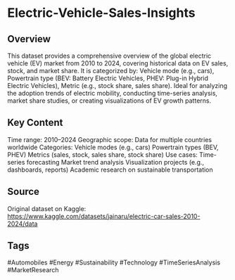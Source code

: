 # Electric-Vehicle-Sales-Insights

## Overview
This dataset provides a comprehensive overview of the global electric vehicle (EV) market from 2010 to 2024, covering historical data on EV sales, stock, and market share. It is categorized by:
Vehicle mode (e.g., cars),
Powertrain type (BEV: Battery Electric Vehicles, PHEV: Plug-in Hybrid Electric Vehicles),
Metric (e.g., stock share, sales share).
Ideal for analyzing the adoption trends of electric mobility, conducting time-series analysis, market share studies, or creating visualizations of EV growth patterns.

## Key Content
Time range: 2010–2024
Geographic scope: Data for multiple countries worldwide
Categories:
Vehicle modes (e.g., cars)
Powertrain types (BEV, PHEV)
Metrics (sales, stock, sales share, stock share)
Use cases:
Time-series forecasting
Market trend analysis
Visualization projects (e.g., dashboards, reports)
Academic research on sustainable transportation

## Source
Original dataset on Kaggle: https://www.kaggle.com/datasets/jainaru/electric-car-sales-2010-2024/data

## Tags
#Automobiles
#Energy
#Sustainability
#Technology
#TimeSeriesAnalysis
#MarketResearch



